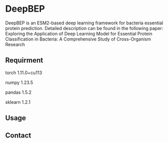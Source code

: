 # DeepBEP
DeepBEP is an ESM2-based deep learning framework for bacteria essential protein prediction.
Detailed description can be found in the following paper:
Exploring the Application of  Deep Learning Model for Essential Protein Classification in Bacteria: A Comprehensive Study of  Cross-Organism Research

## Requirment
torch 1.11.0+cu113

numpy 1.23.5

pandas 1.5.2

sklearn 1.2.1


## Usage


## Contact
